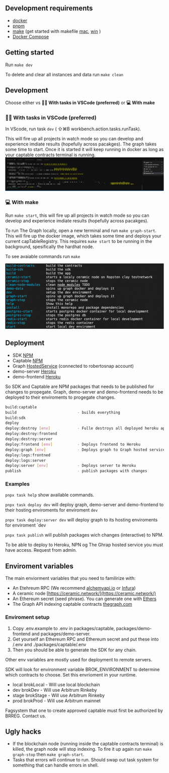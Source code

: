 

## Development requirements

- [docker](https://docs.docker.com/get-docker/)
- [pnpm](https://pnpm.io/installation) 
- [make](https://opensource.com/article/18/8/what-how-makefile) (get started with makefile [mac](https://formulae.brew.sh/formula/make), [win](https://stackoverflow.com/questions/32127524/how-to-install-and-use-make-in-windows) )
- [Docker Compose](https://www.digitalocean.com/community/tutorials/how-to-install-and-use-docker-compose-on-ubuntu-20-04)

## Getting started

Run `make dev`

To delete and clear all instances and data run `make clean`
## Development
Choose either vs **👩‍💻 With tasks in VSCode (preferred)** or **💻 With make**
### 👩‍💻 With tasks in VSCode (preferred) 
In VScode, run task `dev`  ( ⇧⌘B workbench.action.tasks.runTask). 

This will fire up all projects in watch mode so you can develop and experience imdiate results (hopefully across pacakges).
The graph takes some time to start. Once it is started it will keep running in docker as long as your captable contracts terminal is running.
![terminal_tabs](screenshot/terminal_tabs.png)
### 💻 With make

Run `make start`, this will fire up all projects in watch mode so you can develop and experience imdiate results (hopefully across pacakges).

To run The Graph locally, open a new terminal and run `make graph-start`. This will fire up the docker image, which takes some time and deploys your current capTableRegistry. This requires `make start` to be running in the background, spesifically the hardhat node.


To see avaiable commands run `make`

![make_commands](screenshot/make_commands.png)

## Deployment
- SDK [NPM](https://www.npmjs.com/package/@brok/sdk)
- Captable [NPM](https://www.npmjs.com/package/@brok/captable)
- Graph [HostedService](https://thegraph.com/hosted-service/dashboard) (connected to robertosnap account)
- demo-server [Heroku](https://brok-demo-server-dev.herokuapp.com/) 
- demo-frontend [Heroku](https://brok-demo-frontend-dev.herokuapp.com/)

So SDK and Captable are NPM packages that needs to be published for changes to propegate. 
Graph, demo-server and demo-frontend needs to be deployed to their enviroments to progegate changes.

```bash
build:captable
build                           - builds everything
build:sdk
deploy
deploy:destroy [env]            - Fulle destroys all deployed heroku apps for env
deploy:destroy:frontend
deploy:destroy:server
deploy:frontend [env]           - Deploys frontend to Heroku
deploy:graph [env]              - Deploys graph to Graph hosted services
deploy:logs:frontned
deploy:logs:server
deploy:server [env]             - Deploys server to Heroku
publish                         - publish packages with changes
```

### Examples
`pnpx task help` show available commands.

`pnpx task deploy dev` will deploy graph, demo-server and demo-frontend to their hosting enviroments for enviroment `dev`

`pnpx task deploy:server dev` will deploy graph to its hosting enviroments for enviroment `dev

`pnpx task publish` will publish packages wich changes (interactive) to NPM.


To be able to deploy to Heroku, NPN og The Ghrap hosted service you must have access. Request from admin.

## Enviroment variables

The main enviorment variables that you need to familirize with:
- An Etehreum RPC (We recommend [alchemyapi.io](https://dashboard.alchemyapi.io/) or [Infura](https://infura.io/))
- A ceramic node [https://ceramic.network/](https://ceramic.network/)
- An Ethereum secret (seed phrase). You can generate one with [Ethers](https://docs.ethers.io/v5/)
- The Graph API indexing captable contracts [thegraph.com](https://thegraph.com/en/)

### Enviroment setup
1. Copy .env.example to .env in packages/captable, packages/demo-frontend and packages/demo-server.
1. Get yourself an Ethereum RPC and Ethereum secret and put these into /.env and ./packages/captable/.env
1. Then you should be able to generate the SDK for any chain.

Other env variables are mostly used for deployment to remote servers.


SDK will look for environment variable BROK_ENVIRONMENT to determine which contracts to choose. Set this envrioment in your runtime.
- local brokLocal - Will use local blockchain
- dev brokDev - Will use Arbitrum Rinkeby
- stage brokStage - Will use Arbitrum Rinkeby
- prod brokProd - Will use Arbitrum mainnet

Fagsystem that one to create approved captable must first be authorized by BRREG. Contact us.
## Ugly hacks
- If the blockchain node (running inside the captable contracts terminal) is killed, the graph node will stop indexing. To fire it up again run `make graph-stop` then `make graph-start`.
- Tasks that errors will continue to run. Should swap out task system for something that can handle errors in shell.
